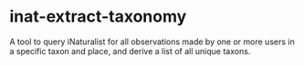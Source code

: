 # inat-extract-taxonomy

A tool to query iNaturalist for all observations made by one or more users in a specific taxon and place, and derive
a list of all unique taxons.
